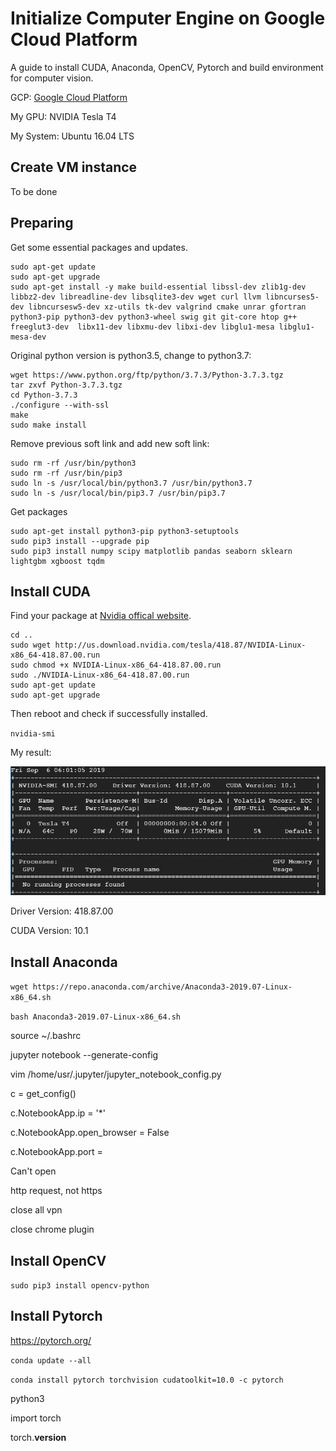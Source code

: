 # Initialize Computer Engine on Google Cloud Platform

A guide to install CUDA, Anaconda, OpenCV, Pytorch and build environment for computer vision.

GCP: [Google Cloud Platform](https://cloud.google.com/)

My GPU: NVIDIA Tesla T4

My System: Ubuntu 16.04 LTS

## Create VM instance

To be done

## Preparing

Get some essential packages and updates.
```
sudo apt-get update
sudo apt-get upgrade
sudo apt-get install -y make build-essential libssl-dev zlib1g-dev libbz2-dev libreadline-dev libsqlite3-dev wget curl llvm libncurses5-dev libncursesw5-dev xz-utils tk-dev valgrind cmake unrar gfortran python3-pip python3-dev python3-wheel swig git git-core htop g++ freeglut3-dev  libx11-dev libxmu-dev libxi-dev libglu1-mesa libglu1-mesa-dev
```
Original python version is python3.5, change to python3.7:

```
wget https://www.python.org/ftp/python/3.7.3/Python-3.7.3.tgz
tar zxvf Python-3.7.3.tgz
cd Python-3.7.3
./configure --with-ssl
make
sudo make install
```

Remove previous soft link and add new soft link:

```
sudo rm -rf /usr/bin/python3
sudo rm -rf /usr/bin/pip3
sudo ln -s /usr/local/bin/python3.7 /usr/bin/python3.7
sudo ln -s /usr/local/bin/pip3.7 /usr/bin/pip3.7
```
Get packages
```
sudo apt-get install python3-pip python3-setuptools
sudo pip3 install --upgrade pip
sudo pip3 install numpy scipy matplotlib pandas seaborn sklearn lightgbm xgboost tqdm
```

## Install CUDA

Find your package at [Nvidia offical website](https://www.nvidia.com/Download/index.aspx).
```
cd ..
sudo wget http://us.download.nvidia.com/tesla/418.87/NVIDIA-Linux-x86_64-418.87.00.run
sudo chmod +x NVIDIA-Linux-x86_64-418.87.00.run
sudo ./NVIDIA-Linux-x86_64-418.87.00.run
sudo apt-get update
sudo apt-get upgrade
```
Then reboot and check if successfully installed.

`nvidia-smi`

My result:

![pic0](https://github.com/Pengchengzhi/GCP/blob/master/nvidia-smi.png)

Driver Version: 418.87.00

CUDA Version: 10.1

## Install Anaconda

`wget https://repo.anaconda.com/archive/Anaconda3-2019.07-Linux-x86_64.sh`

`bash Anaconda3-2019.07-Linux-x86_64.sh`

source ~/.bashrc

jupyter notebook --generate-config

vim /home/usr/.jupyter/jupyter_notebook_config.py

c = get_config()

c.NotebookApp.ip = '*'

c.NotebookApp.open_browser = False

c.NotebookApp.port = <Port Number>

Can't open

http request, not https

close all vpn

close chrome plugin

## Install OpenCV

`sudo pip3 install opencv-python`

## Install Pytorch

https://pytorch.org/

`conda update --all`

`conda install pytorch torchvision cudatoolkit=10.0 -c pytorch`

python3

import torch

torch.__version__













